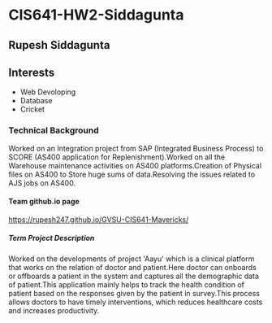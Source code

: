 # CIS641-HW2-Siddagunta
## Rupesh Siddagunta
## Interests
* Web Devoloping
* Database 
* Cricket
### Technical Background
Worked on an Integration project from SAP (Integrated Business Process) to SCORE (AS400 application for Replenishment).Worked on all the Warehouse maintenance activities on AS400 platforms.Creation of Physical files on AS400 to Store huge sums of data.Resolving the issues related to AJS jobs on AS400.
#### Team github.io page
https://rupesh247.github.io/GVSU-CIS641-Mavericks/
##### Term Project Description
Worked on the developments of project 'Aayu' which is a clinical platform that works on the relation of doctor and patient.Here doctor can onboards or offboards a patient in the system and captures all the demographic data of patient.This application mainly helps to track the health condition of patient based on the responses given by the patient in survey.This process allows doctors to have timely interventions, which reduces healthcare costs and increases productivity.     


